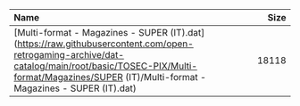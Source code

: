 |Name|Size|
|:---|---:|
|[Multi-format - Magazines - SUPER (IT).dat](https://raw.githubusercontent.com/open-retrogaming-archive/dat-catalog/main/root/basic/TOSEC-PIX/Multi-format/Magazines/SUPER (IT)/Multi-format - Magazines - SUPER (IT).dat)|18118|
